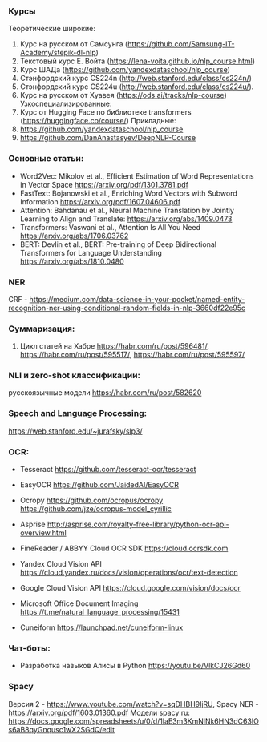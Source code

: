 ### Курсы
Теоретические широкие:
1. Курс на русском от Самсунга (https://github.com/Samsung-IT-Academy/stepik-dl-nlp)
2. Текстовый курс Е. Войта (https://lena-voita.github.io/nlp_course.html)
3. Курс ШАДа (https://github.com/yandexdataschool/nlp_course)
4. Стэнфордский курс CS224n (http://web.stanford.edu/class/cs224n/)
5. Стэнфордский курс CS224u (http://web.stanford.edu/class/cs224u/). 
6. Курс на русском от Хуавея (https://ods.ai/tracks/nlp-course)
Узкоспециализированные:
1. Курс от Hugging Face по библиотеке transformers (https://huggingface.co/course/) 
Прикладные:
1. https://github.com/yandexdataschool/nlp_course
2. https://github.com/DanAnastasyev/DeepNLP-Course

### Основные статьи:
- Word2Vec: Mikolov et al., Efficient Estimation of Word Representations in Vector Space https://arxiv.org/pdf/1301.3781.pdf
- FastText: Bojanowski et al., Enriching Word Vectors with Subword Information https://arxiv.org/pdf/1607.04606.pdf
- Attention: Bahdanau et al., Neural Machine Translation by Jointly Learning to Align and Translate: https://arxiv.org/abs/1409.0473
- Transformers: Vaswani et al., Attention Is All You Need https://arxiv.org/abs/1706.03762
- BERT: Devlin et al., BERT: Pre-training of Deep Bidirectional Transformers for Language Understanding https://arxiv.org/abs/1810.0480


### NER

CRF - https://medium.com/data-science-in-your-pocket/named-entity-recognition-ner-using-conditional-random-fields-in-nlp-3660df22e95c

### Суммаризация:
1. Цикл статей на Хабре https://habr.com/ru/post/596481/, https://habr.com/ru/post/595517/, https://habr.com/ru/post/595597/

### NLI и zero-shot классификации: 
русскоязычные модели https://habr.com/ru/post/582620

### Speech and Language Processing: 
https://web.stanford.edu/~jurafsky/slp3/

### OCR:

- Tesseract https://github.com/tesseract-ocr/tesseract
- EasyOCR https://github.com/JaidedAI/EasyOCR
- Ocropy https://github.com/ocropus/ocropy https://github.com/jze/ocropus-model_cyrillic
- Asprise http://asprise.com/royalty-free-library/python-ocr-api-overview.html

- FineReader / ABBYY Cloud OCR SDK https://cloud.ocrsdk.com
- Yandex Cloud Vision API https://cloud.yandex.ru/docs/vision/operations/ocr/text-detection
- Google Cloud Vision API https://cloud.google.com/vision/docs/ocr

- Microsoft Office Document Imaging https://t.me/natural_language_processing/15431
- Cuneiform https://launchpad.net/cuneiform-linux

### Чат-боты:
- Разработка навыков Алисы в Python https://youtu.be/VlkCJ26Gd60

### Spacy
Версия 2 - https://www.youtube.com/watch?v=sqDHBH9IjRU, 
Spacy NER -  https://arxiv.org/pdf/1603.01360.pdf 
Модели spacy ru: https://docs.google.com/spreadsheets/u/0/d/1laE3m3KmNlNk6HN3dC63IOs6aB8qyGnqusc1wX2SGdQ/edit
